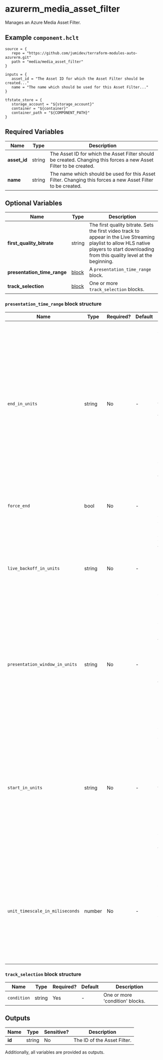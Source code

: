 # azurerm_media_asset_filter

Manages an Azure Media Asset Filter.

## Example `component.hclt`

```hcl
source = {
   repo = "https://github.com/jumidev/terraform-modules-auto-azurerm.git"   
   path = "media/media_asset_filter"   
}

inputs = {
   asset_id = "The Asset ID for which the Asset Filter should be created..."   
   name = "The name which should be used for this Asset Filter..."   
}

tfstate_store = {
   storage_account = "${storage_account}"   
   container = "${container}"   
   container_path = "${COMPONENT_PATH}"   
}

```

## Required Variables

| Name | Type |  Description |
| ---- | --------- |  ----------- |
| **asset_id** | string |  The Asset ID for which the Asset Filter should be created. Changing this forces a new Asset Filter to be created. | 
| **name** | string |  The name which should be used for this Asset Filter. Changing this forces a new Asset Filter to be created. | 

## Optional Variables

| Name | Type |  Description |
| ---- | --------- |  ----------- |
| **first_quality_bitrate** | string |  The first quality bitrate. Sets the first video track to appear in the Live Streaming playlist to allow HLS native players to start downloading from this quality level at the beginning. | 
| **presentation_time_range** | [block](#presentation_time_range-block-structure) |  A `presentation_time_range` block. | 
| **track_selection** | [block](#track_selection-block-structure) |  One or more `track_selection` blocks. | 

### `presentation_time_range` block structure

| Name | Type | Required? | Default | Description |
| ---- | ---- | --------- | ------- | ----------- |
| `end_in_units` | string | No | - | The absolute end time boundary. Applies to Video on Demand (VoD). For the Live Streaming presentation, it is silently ignored and applied when the presentation ends and the stream becomes VoD. This is a long value that represents an absolute end point of the presentation, rounded to the closest next GOP start. The unit is defined by 'unit_timescale_in_miliseconds', so an 'end_in_units' of 180 would be for 3 minutes. Use 'start_in_units' and 'end_in_units' to trim the fragments that will be in the playlist (manifest). For example, 'start_in_units' set to 20 and 'end_in_units' set to 60 using 'unit_timescale_in_miliseconds' in 1000 will generate a playlist that contains fragments from between 20 seconds and 60 seconds of the VoD presentation. If a fragment straddles the boundary, the entire fragment will be included in the manifest. |
| `force_end` | bool | No | - | Indicates whether the 'end_in_units' property must be present. If true, 'end_in_units' must be specified or a bad request code is returned. Applies to Live Streaming only. Allowed values: false, true. |
| `live_backoff_in_units` | string | No | - | The relative to end right edge. Applies to Live Streaming only. This value defines the latest live position that a client can seek to. Using this property, you can delay live playback position and create a server-side buffer for players. The unit is defined by 'unit_timescale_in_miliseconds'. The maximum live back off duration is 300 seconds. For example, a value of 20 means that the latest available content is 20 seconds delayed from the real live edge. |
| `presentation_window_in_units` | string | No | - | The relative to end sliding window. Applies to Live Streaming only. Use 'presentation_window_in_units' to apply a sliding window of fragments to include in a playlist. The unit is defined by 'unit_timescale_in_miliseconds'. For example, set 'presentation_window_in_units' to 120 to apply a two-minute sliding window. Media within 2 minutes of the live edge will be included in the playlist. If a fragment straddles the boundary, the entire fragment will be included in the playlist. The minimum presentation window duration is 60 seconds. |
| `start_in_units` | string | No | - | The absolute start time boundary. Applies to Video on Demand (VoD) or Live Streaming. This is a long value that represents an absolute start point of the stream. The value gets rounded to the closest next GOP start. The unit is defined by 'unit_timescale_in_miliseconds', so a 'start_in_units' of 15 would be for 15 seconds. Use 'start_in_units' and 'end_in_units' to trim the fragments that will be in the playlist (manifest). For example, 'start_in_units' set to 20 and 'end_in_units' set to 60 using 'unit_timescale_in_miliseconds' in 1000 will generate a playlist that contains fragments from between 20 seconds and 60 seconds of the VoD presentation. If a fragment straddles the boundary, the entire fragment will be included in the manifest. |
| `unit_timescale_in_miliseconds` | number | No | - | Specified as the number of miliseconds in one unit timescale. For example, if you want to set a 'start_in_units' at 30 seconds, you would use a value of 30 when using the 'unit_timescale_in_miliseconds' in 1000. Or if you want to set 'start_in_units' in 30 miliseconds, you would use a value of 30 when using the 'unit_timescale_in_miliseconds' in 1. Applies timescale to 'start_in_units', 'start_timescale' and 'presentation_window_in_timescale' and 'live_backoff_in_timescale'. |

### `track_selection` block structure

| Name | Type | Required? | Default | Description |
| ---- | ---- | --------- | ------- | ----------- |
| `condition` | string | Yes | - | One or more 'condition' blocks. |



## Outputs

| Name | Type | Sensitive? | Description |
| ---- | ---- | --------- | --------- |
| **id** | string | No  | The ID of the Asset Filter. | 

Additionally, all variables are provided as outputs.
